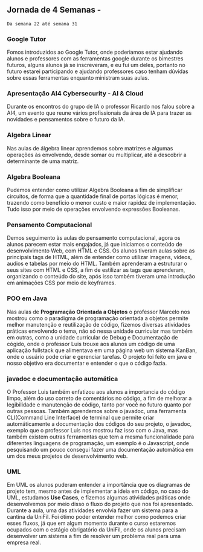 ## **Jornada de 4 Semanas -**

`Da semana 22 até semana 31`

### **Google Tutor**

Fomos introduzidos ao Google Tutor, onde poderiamos estar ajudando alunos e professores com as ferramentas google durante os bimestres futuros, alguns alunos já se inscreveram, e eu fui um deles, portanto no futuro estarei participando e ajudando professores caso tenham dúvidas sobre essas ferramentas enquanto ministram suas aulas.

### **Apresentação AI4 Cybersecurity - AI & Cloud**

Durante os encontros do grupo de IA o professor Ricardo nos falou sobre a AI4, um evento que reune vários profissionais da área de IA para trazer as novidades e pensamentos sobre o futuro da IA.

### **Algebra Linear**

Nas aulas de álgebra linear aprendemos sobre matrizes e algumas operações às envolvendo, desde somar ou multiplicar, até a descobrir a determinante de uma matriz.

### **Algebra Booleana**

Pudemos entender como utilizar Algebra Booleana a fim de simplificar circuitos, de forma que a quantidade final de portas lógicas é menor, trazendo como benefício o menor custo e maior rapidez de implementação.
Tudo isso por meio de operações envolvendo expressões Booleanas.

### **Pensamento Computacional**

Demos seguimento às aulas do pensamento computacional, agora os alunos parecem estar mais engajados, já que iniciamos o conteúdo de desenvolvimento Web, com HTML e CSS.
Os alunos tiveram aulas sobre as principais tags de HTML, além de entender como utilizar imagens, vídeos, audios e tabelas por meio do HTML.
Também aprenderam a estruturar o seus sites com HTML e CSS, a fim de estilizar as tags que aprenderam, organizando o conteúdo do site, após isso também tiveram uma introdução em animações CSS por meio de keyframes.

### **POO em Java**

Nas aulas de **Programação Orientada a Objetos** o professor Marcelo nos mostrou como o paradigma de programação orientada a objetos permite melhor manutenção e reutilização de código, fizemos diversas atividades práticas envolvendo o tema, não só nessa unidade curricular mas também em outras, como a unidade curricular de Debug e Documentação de cógido, onde o professor Luis trouxe aos alunos um código de uma aplicação fullstack que alimentava em uma página web um sistema KanBan, onde o usuário pode criar e gerenciar tarefas. O projeto foi feito em java e nosso objetivo era documentar e entender o que o código fazia.

### **javadoc e documentação automática**

O Professor Luis também enfatizou aos alunos a importancia do código limpo, além do uso correto de comentários no código, a fim de melhorar a legibilidade e manutenção de código, tanto por você no futuro quanto por outras pessoas.
Também aprendemos sobre o javadoc, uma ferramenta CLI(Command Line Interface) de terminal que permite criar automáticamente a documentação dos códigos do seu projeto, o javadoc, exemplo que o professor Luis nos mostrou faz isso com o Java, mas também existem outras ferramentas que tem a mesma funcionalidade para diferentes linguagens de programação, um exemplo é o Javascript, onde pesquisando um pouco consegui fazer uma documentação automática em um dos meus projetos de desenvolvimento web.

### **UML**

Em UML os alunos puderam entender a importância que os diagramas de projeto tem, mesmo antes de implementar a ideia em código, no caso do UML, estudamos **Use Cases**, e fizemos algumas atividades práticas onde desenvolvemos por meio disso o fluxo do projeto que nos foi apresentado. Durante a aula, uma das atividades envolvia fazer um sistema para a cantina da UniFil.
Foi ótimo poder entender melhor como podemos criar esses fluxos, já que em algum momento durante o curso estaremos ocupados com o estágio obrigatório da UniFil, onde os alunos precisam desenvolver um sistema a fim de resolver um problema real para uma empresa real.
